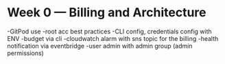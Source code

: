 # Week 0 — Billing and Architecture

-GitPod use
-root acc best practices
-CLI config, credentials config with ENV
-budget via cli
-cloudwatch alarm with sns topic for the billing 
-health notification via eventbridge
-user admin with admin group (admin permissions)
